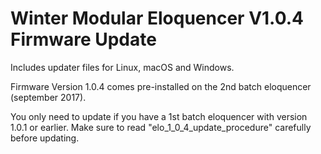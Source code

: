 # Winter Modular Eloquencer V1.0.4 Firmware Update

Includes updater files for Linux, macOS and Windows.

Firmware Version 1.0.4 comes pre-installed on the 2nd batch eloquencer (september 2017).

You only need to update if you have a 1st batch eloquencer with version 1.0.1 or earlier.
Make sure to read "elo_1_0_4_update_procedure" carefully before updating.
